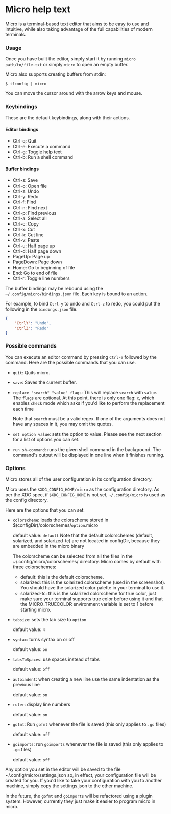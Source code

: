 # Micro help text

Micro is a terminal-based text editor that aims to be easy to use and intuitive, 
while also taking advantage of the full capabilities of modern terminals.

### Usage

Once you have built the editor, simply start it by running `micro path/to/file.txt` or simply `micro` to open an empty buffer.

Micro also supports creating buffers from stdin:

```
$ ifconfig | micro
```

You can move the cursor around with the arrow keys and mouse.

### Keybindings

These are the default keybindings, along with their actions.

#### Editor bindings

* Ctrl-q:   Quit
* Ctrl-e:   Execute a command
* Ctrl-g:   Toggle help text
* Ctrl-b:   Run a shell command

#### Buffer bindings

* Ctrl-s:   Save
* Ctrl-o:   Open file
* Ctrl-z:   Undo
* Ctrl-y:   Redo
* Ctrl-f:   Find
* Ctrl-n:   Find next
* Ctrl-p:   Find previous
* Ctrl-a:   Select all
* Ctrl-c:   Copy
* Ctrl-x:   Cut
* Ctrl-k:   Cut line
* Ctrl-v:   Paste
* Ctrl-u:   Half page up
* Ctrl-d:   Half page down
* PageUp:   Page up
* PageDown: Page down
* Home:     Go to beginning of file
* End:      Go to end of file
* Ctrl-r:   Toggle line numbers

The buffer bindings may be rebound using the `~/.config/micro/bindings.json` file. Each key is bound to an action.

For example, to bind `Ctrl-y` to undo and `Ctrl-z` to redo, you could put the following in the `bindings.json` file.

```json
{
    "CtrlY": "Undo",
    "CtrlZ": "Redo"
}
```

### Possible commands

You can execute an editor command by pressing `Ctrl-e` followed by the command.
Here are the possible commands that you can use.

* `quit`: Quits micro.
* `save`: Saves the current buffer.

* `replace "search" "value" flags`: This will replace `search` with `value`. The `flags` are optional.
   At this point, there is only one flag: `c`, which enables `check` mode which asks if you'd like
   to perform the replacement each time

   Note that `search` must be a valid regex.  If one of the arguments
   does not have any spaces in it, you may omit the quotes.

* `set option value`: sets the option to value. Please see the next section for a list of options you can set.

* `run sh-command`: runs the given shell command in the background. The command's output will be displayed
in one line when it finishes running.

### Options

Micro stores all of the user configuration in its configuration directory.

Micro uses the `$XDG_CONFIG_HOME/micro` as the configuration directory. As per the XDG spec,
if `$XDG_CONFIG_HOME` is not set, `~/.config/micro` is used as the config directory.

Here are the options that you can set:

* `colorscheme`: loads the colorscheme stored in $(configDir)/colorschemes/`option`.micro

	default value: `default`
	Note that the default colorschemes (default, solarized, and solarized-tc) are not located in configDir,
	because they are embedded in the micro binary

    The colorscheme can be selected from all the files in the ~/.config/micro/colorschemes/ directory. Micro comes by default with three colorschemes:

    * default: this is the default colorscheme.
    * solarized: this is the solarized colorscheme (used in the screenshot). You should have the 
      solarized color palette in your terminal to use it.
    * solarized-tc: this is the solarized colorscheme for true color, just make sure 
      your terminal supports true color before using it and that the MICRO_TRUECOLOR environment
      variable is set to 1 before starting micro.


* `tabsize`: sets the tab size to `option`

	default value: `4`

* `syntax`: turns syntax on or off

	default value: `on`

* `tabsToSpaces`: use spaces instead of tabs

	default value: `off`

* `autoindent`: when creating a new line use the same indentation as the previous line

    default value: `on`

* `ruler`: display line numbers

    default value: `on`

* `gofmt`: Run `gofmt` whenever the file is saved (this only applies to `.go` files)

    default value: `off`

* `goimports`: run `goimports` whenever the file is saved (this only applies to `.go` files)

    default value: `off`

Any option you set in the editor will be saved to the file ~/.config/micro/settings.json so, 
in effect, your configuration file will be created for you. If you'd like to take your configuration
with you to another machine, simply copy the settings.json to the other machine.

In the future, the `gofmt` and `goimports` will be refactored using a plugin system. However,
currently they just make it easier to program micro in micro.
